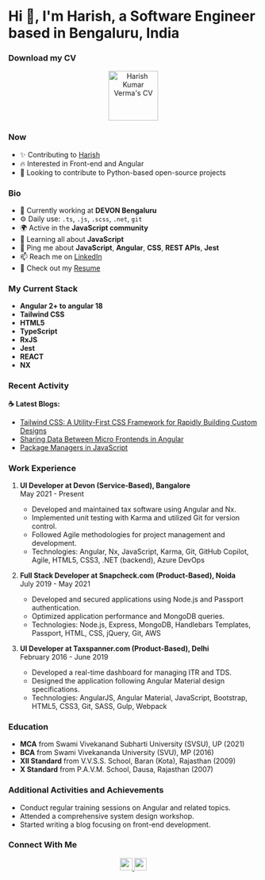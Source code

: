 # Hi 👋, I'm Harish, a Software Engineer based in Bengaluru, India

### Download my CV 
<p align="center">
  <a href="https://github.com/harishwordpress/harishcv/raw/master/HarishKumarVerma.pdf">
    <img src="https://github.com/harishwordpress/harishcv/raw/master/cv.png" width="100" alt="Harish Kumar Verma's CV">
  </a>
</p>

### Now

- ✨ Contributing to [Harish](https://github.com/HarishVerma-UI)
- 🔥 Interested in Front-end and Angular
- 📅 Looking to contribute to Python-based open-source projects

### Bio

- 🏢 Currently working at **DEVON Bengaluru**
- ⚙️ Daily use: `.ts`, `.js`, `.scss`, `.net`, `git`
- 🌍 Active in the **JavaScript community**
- 🌱 Learning all about **JavaScript**
- 💬 Ping me about **JavaScript**, **Angular**, **CSS**, **REST APIs**, **Jest**
- 📫 Reach me on [LinkedIn](https://www.linkedin.com/in/harish-verma-831599a7/)
- 📝 Check out my [Resume](https://github.com/harishwordpress/harishcv/raw/master/HarishKumarVerma.pdf)

### My Current Stack

- **Angular 2+ to angular 18**
- **Tailwind CSS**
- **HTML5**
- **TypeScript**
- **RxJS**
- **Jest**
- **REACT**
- **NX**

### Recent Activity

**☕ Latest Blogs:**

- [Tailwind CSS: A Utility-First CSS Framework for Rapidly Building Custom Designs](https://www.devonblog.com/software-development/tailwind-css-a-utility-first-css-framework-for-rapidly-building-custom-designs/)
- [Sharing Data Between Micro Frontends in Angular](https://www.devonblog.com/software-development/tailwind-css-a-utility-first-css-framework-for-rapidly-building-custom-designs/)
- [Package Managers in JavaScript](https://www.devonblog.com/continuous-delivery/package-managers-in-javascript/)

### Work Experience

1. **UI Developer at Devon (Service-Based), Bangalore**  
   May 2021 - Present
   - Developed and maintained tax software using Angular and Nx.
   - Implemented unit testing with Karma and utilized Git for version control.
   - Followed Agile methodologies for project management and development.
   - Technologies: Angular, Nx, JavaScript, Karma, Git, GitHub Copilot, Agile, HTML5, CSS3, .NET (backend), Azure DevOps

2. **Full Stack Developer at Snapcheck.com (Product-Based), Noida**  
   July 2019 - May 2021
   - Developed and secured applications using Node.js and Passport authentication.
   - Optimized application performance and MongoDB queries.
   - Technologies: Node.js, Express, MongoDB, Handlebars Templates, Passport, HTML, CSS, jQuery, Git, AWS

3. **UI Developer at Taxspanner.com (Product-Based), Delhi**  
   February 2016 - June 2019
   - Developed a real-time dashboard for managing ITR and TDS.
   - Designed the application following Angular Material design specifications.
   - Technologies: AngularJS, Angular Material, JavaScript, Bootstrap, HTML5, CSS3, Git, SASS, Gulp, Webpack

### Education

- **MCA** from Swami Vivekanand Subharti University (SVSU), UP (2021)
- **BCA** from Swami Vivekananda University (SVU), MP (2016)
- **XII Standard** from V.V.S.S. School, Baran (Kota), Rajasthan (2009)
- **X Standard** from P.A.V.M. School, Dausa, Rajasthan (2007)

### Additional Activities and Achievements

- Conduct regular training sessions on Angular and related topics.
- Attended a comprehensive system design workshop.
- Started writing a blog focusing on front-end development.

### Connect With Me

<p align="center">
<a href="https://www.linkedin.com/in/harish-verma-831599a7/">
  <img src="https://img.shields.io/badge/linkedin-%230077B5.svg?&style=for-the-badge&logo=linkedin&logoColor=white" height=25>
</a> 
<a href="https://www.facebook.com/harish.verma.96155">
  <img src="https://img.shields.io/badge/Facebook-1877F2?style=for-the-badge&logo=facebook&logoColor=white" height=25>
</a>
</p>
